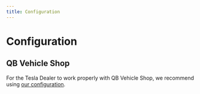 ```yaml
---
title: Configuration
---
```


# Configuration

## QB Vehicle Shop

For the Tesla Dealer to work properly with QB Vehicle Shop, we recommend using [our configuration](https://github.com/Playlolly/qb-vehicleshop/commit/083229b56c62fd279d9dcd84a06a99f5aa4e2a16#diff-bd3d5f0dfcec5f757b1cb2b6ec16fd75bb5ead988fed33033896aaf1a00e4a0d).
